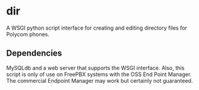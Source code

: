 # dir
A WSGI python script interface for creating and editing directory files for Polycom phones.

Dependencies
------------------------------------------------------------
MySQLdb and a web server that supports the WSGI interface.
Also, this script is only of use on FreePBX systems with the OSS End Point Manager.
The commercial Endpoint Manager may work but certainly not guaranteed.
